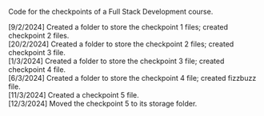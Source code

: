 Code for the checkpoints of a Full Stack Development course.

[9/2/2024] Created a folder to store the checkpoint 1 files; created checkpoint 2 files.<br>
[20/2/2024] Created a folder to store the checkpoint 2 files; created checkpoint 3 file.<br>
[1/3/2024] Created a folder to store the checkpoint 3 file; created checkpoint 4 file.<br>
[6/3/2024] Created a folder to store the checkpoint 4 file; created fizzbuzz file.<br>
[11/3/2024] Created a checkpoint 5 file.<br>
[12/3/2024] Moved the checkpoint 5 to its storage folder.<br>
